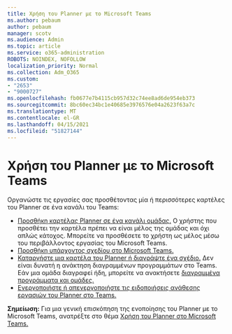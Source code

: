 ```yaml
---
title: Χρήση του Planner με το Microsoft Teams
ms.author: pebaum
author: pebaum
manager: scotv
ms.audience: Admin
ms.topic: article
ms.service: o365-administration
ROBOTS: NOINDEX, NOFOLLOW
localization_priority: Normal
ms.collection: Adm_O365
ms.custom:
- "2653"
- "9000727"
ms.openlocfilehash: fb0677e7b4115cb957d32c74ee8ad6de954eb373
ms.sourcegitcommit: 8bc60ec34bc1e40685e3976576e04a2623f63a7c
ms.translationtype: MT
ms.contentlocale: el-GR
ms.lasthandoff: 04/15/2021
ms.locfileid: "51827144"
---
```

# <a name="using-planner-with-microsoft-teams"></a>Χρήση του Planner με το Microsoft Teams

Οργανώστε τις εργασίες σας προσθέτοντας μία ή περισσότερες καρτέλες του Planner σε ένα κανάλι του Teams: 

- [Προσθήκη καρτέλας Planner σε ένα κανάλι ομάδας.](https://support.office.com/article/62798a9f-e8f7-4722-a700-27dd28a06ee0#bkmk_addaplannertabtoateamchannel) Ο χρήστης που προσθέτει την καρτέλα πρέπει να είναι μέλος της ομάδας και όχι απλώς κάτοχος. Μπορείτε να προσθέσετε το χρήστη ως μέλος μέσω του περιβάλλοντος εργασίας του Microsoft Teams.
- [Προσθήκη υπάρχοντος σχεδίου στο Microsoft Teams.](https://techcommunity.microsoft.com/t5/Planner-Blog/Bringing-a-Plan-into-Microsoft-Teams/ba-p/57463)
- [Καταργήστε μια καρτέλα του Planner ή διαγράψτε ένα σχέδιο.](https://support.office.com/article/62798a9f-e8f7-4722-a700-27dd28a06ee0#bkmk_removeaplannertabordeleteaplan) Δεν είναι δυνατή η ανάκτηση διαγραμμένων προγραμμάτων στο Teams. Εάν μια ομάδα διαγραφεί ήδη, μπορείτε να ανακτήσετε [διαγραμμένα προγράμματα και ομάδες.](https://blogs.msdn.microsoft.com/brismith/2017/03/29/microsoft-planner-now-you-can-recover-deleted-plans-and-groups)
- [Ενεργοποιήστε ή απενεργοποιήστε τις ειδοποιήσεις ανάθεσης εργασιών του Planner στο Teams.](https://support.office.com/article/62798a9f-e8f7-4722-a700-27dd28a06ee0#bkmk_getplannerassignmentnotificationsinteams)

**Σημείωση:** Για μια γενική επισκόπηση της ενοποίησης του Planner με το Microsoft Teams, ανατρέξτε στο θέμα [Χρήση του Planner στο Microsoft Teams.](https://support.office.com/article/62798a9f-e8f7-4722-a700-27dd28a06ee0)